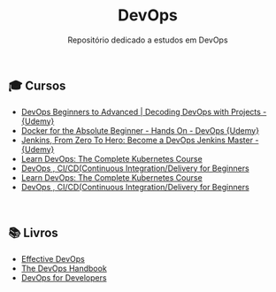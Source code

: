 <div align="center">
  
# DevOps

Repositório dedicado a estudos em DevOps

</div>

<br>

## 🎓 Cursos

+ [DevOps Beginners to Advanced | Decoding DevOps with Projects - {Udemy}](https://www.udemy.com/course/decodingdevops/?ranMID=39197&ranEAID=JVFxdTr9V80&ranSiteID=JVFxdTr9V80-2WNECp80eE4fRlVsF0DYBg&LSNPUBID=JVFxdTr9V80&utm_source=aff-campaign&utm_medium=udemyads)
+ [Docker for the Absolute Beginner - Hands On - DevOps {Udemy}](https://www.udemy.com/course/learn-docker/?ranMID=39197&ranEAID=JVFxdTr9V80&ranSiteID=JVFxdTr9V80-tKGcijQTa7CYgUEhdXUTGg&LSNPUBID=JVFxdTr9V80&utm_source=aff-campaign&utm_medium=udemyads)
+ [Jenkins, From Zero To Hero: Become a DevOps Jenkins Master - {Udemy}](https://www.udemy.com/course/jenkins-from-zero-to-hero/?ranMID=39197&ranEAID=CuIbQrBnhiw&ranSiteID=CuIbQrBnhiw-tr24eFk6.j7ZUPGsTuUjsQ&utm_source=aff-campaign&LSNPUBID=CuIbQrBnhiw&utm_medium=udemyads)
+ [Learn DevOps: The Complete Kubernetes Course](https://www.udemy.com/course/learn-devops-the-complete-kubernetes-course/?ranMID=39197&ranEAID=CuIbQrBnhiw&ranSiteID=CuIbQrBnhiw-Wx3A.pydio6pQOSz9KIzcQ&LSNPUBID=CuIbQrBnhiw&utm_source=aff-campaign&utm_medium=udemyads)
+ [DevOps , CI/CD(Continuous Integration/Delivery for Beginners](https://www.udemy.com/course/ci-cd-devops/?ranMID=39197&ranEAID=JVFxdTr9V80&ranSiteID=JVFxdTr9V80-lIwHgC2F1IFASSem3esxOw&LSNPUBID=JVFxdTr9V80&utm_source=aff-campaign&utm_medium=udemyads)
+ [Learn DevOps: The Complete Kubernetes Course](https://www.udemy.com/course/learn-devops-the-complete-kubernetes-course/?ranMID=39197&ranEAID=CuIbQrBnhiw&ranSiteID=CuIbQrBnhiw-szKBHTopn9DWYth42oahhg&LSNPUBID=CuIbQrBnhiw&utm_source=aff-campaign&utm_medium=udemyads)
+ [DevOps , CI/CD(Continuous Integration/Delivery for Beginners](https://www.udemy.com/course/ci-cd-devops/?ranMID=39197&ranEAID=JVFxdTr9V80&ranSiteID=JVFxdTr9V80-GFXAfv4fiN7HcWl5M1ntrg&utm_source=aff-campaign&utm_medium=udemyads&LSNPUBID=JVFxdTr9V80)
<br>

## 📚 Livros

+ [Effective DevOps](https://www.amazon.com/Effective-DevOps-Building-Collaboration-Affinity-ebook/dp/B01GGQKXOE?tag=javamysqlanta-20)
+ [The DevOps Handbook](https://www.amazon.com/DevOps-Handbook-World-Class-Reliability-Organizations/dp/1942788002?tag=javamysqlanta-20)
+ [DevOps for Developers](https://www.amazon.com/DevOps-Developers-Experts-Voice-Development/dp/1430245697?tag=javamysqlanta-20)
